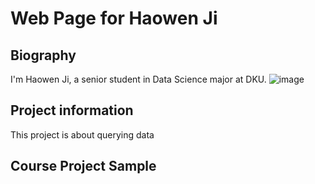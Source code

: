 # Web Page for Haowen Ji
## Biography
I'm Haowen Ji, a senior student in Data Science major at DKU. 
![image](https://github.com/MaiEmily/map/blob/master/public/image/20190528145810708.png)
## Project information
This project is about querying data 
## Course Project Sample

